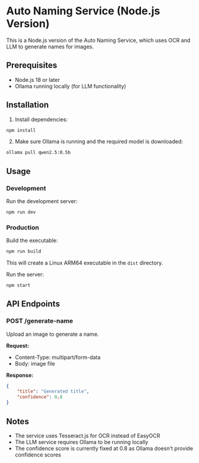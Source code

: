 # Auto Naming Service (Node.js Version)

This is a Node.js version of the Auto Naming Service, which uses OCR and LLM to generate names for images.

## Prerequisites

- Node.js 18 or later
- Ollama running locally (for LLM functionality)

## Installation

1. Install dependencies:
```bash
npm install
```

2. Make sure Ollama is running and the required model is downloaded:
```bash
ollama pull qwen2.5:0.5b
```

## Usage

### Development

Run the development server:
```bash
npm run dev
```

### Production

Build the executable:
```bash
npm run build
```

This will create a Linux ARM64 executable in the `dist` directory.

Run the server:
```bash
npm start
```

## API Endpoints

### POST /generate-name

Upload an image to generate a name.

**Request:**
- Content-Type: multipart/form-data
- Body: image file

**Response:**
```json
{
    "title": "Generated title",
    "confidence": 0.8
}
```

## Notes

- The service uses Tesseract.js for OCR instead of EasyOCR
- The LLM service requires Ollama to be running locally
- The confidence score is currently fixed at 0.8 as Ollama doesn't provide confidence scores 